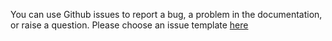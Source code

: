 You can use Github issues to report a bug, a problem in the documentation, or raise a question.
Please choose an issue template [here](https://github.com/applicaster/zapp-react-native/issues/new/choose)
